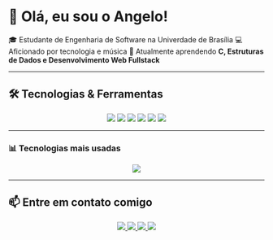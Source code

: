 <!-- Banner ou frase de boas-vindas -->
# 👋 Olá, eu sou o Angelo!

🎓 Estudante de Engenharia de Software na Univerdade de Brasília
💻 Aficionado por tecnologia e música
🚀 Atualmente aprendendo **C, Estruturas de Dados e Desenvolvimento Web Fullstack**  

---

## 🛠️ Tecnologias & Ferramentas

<p align="center">
  <img src="https://img.shields.io/badge/-HTML5-E34F26?style=for-the-badge&logo=html5&logoColor=white"/>
  <img src="https://img.shields.io/badge/-CSS3-1572B6?style=for-the-badge&logo=css3&logoColor=white"/>
  <img src="https://img.shields.io/badge/-JavaScript-F7DF1E?style=for-the-badge&logo=javascript&logoColor=black"/>
  <img src="https://img.shields.io/badge/-C-00599C?style=for-the-badge&logo=c&logoColor=white"/>
  <img src="https://img.shields.io/badge/-Git-F05032?style=for-the-badge&logo=git&logoColor=white"/>
  <img src="https://img.shields.io/badge/-VS%20Code-007ACC?style=for-the-badge&logo=visual-studio-code&logoColor=white"/>
</p>

---

### 📊 Tecnologias mais usadas

<p align="center">
  <img src="https://github-readme-stats.vercel.app/api/top-langs/?username=angeloldev&layout=donut&theme=radical"/>
</p>

---

## 📫 Entre em contato comigo

<p align="center">
  <a href="https://www.linkedin.com/in/angelocordova/" target="_blank">
    <img src="https://img.shields.io/badge/-LinkedIn-0077B5?style=for-the-badge&logo=linkedin&logoColor=white"/>
  </a>
  <a href="mailto:angelocordova.dev@gmail.com" target="_blank">
    <img src="https://img.shields.io/badge/-Gmail-D14836?style=for-the-badge&logo=gmail&logoColor=white"/>
  </a>
  <a href="https://www.instagram.com/angelocordova_/" target="_blank">
    <img src="https://img.shields.io/badge/-Instagram-E4405F?style=for-the-badge&logo=instagram&logoColor=white"/>
  </a>
  <a href="https://github.com/angeloldev" target="_blank">
    <img src="https://img.shields.io/badge/-GitHub-181717?style=for-the-badge&logo=github&logoColor=white"/>
  </a>
</p>
